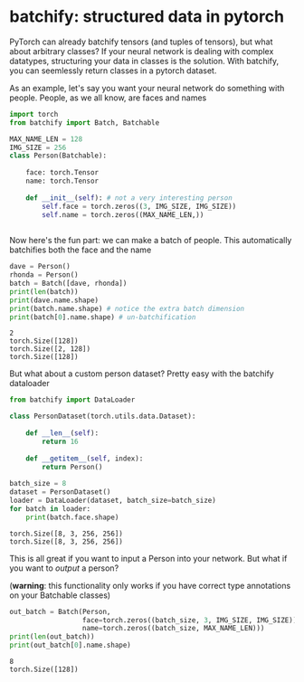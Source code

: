 # batchify: structured data in pytorch

PyTorch can already batchify tensors (and tuples of tensors), but what about arbitrary classes? If your neural network is dealing with complex datatypes, structuring your data in classes is the solution. With batchify, you can seemlessly return classes in a pytorch dataset.

As an example, let's say you want your neural network do something with people. People, as we all know, are faces and names


```python
import torch
from batchify import Batch, Batchable

MAX_NAME_LEN = 128
IMG_SIZE = 256
class Person(Batchable):
    
    face: torch.Tensor
    name: torch.Tensor
    
    def __init__(self): # not a very interesting person
        self.face = torch.zeros((3, IMG_SIZE, IMG_SIZE))
        self.name = torch.zeros((MAX_NAME_LEN,))
    
```

Now here's the fun part: we can make a batch of people. This automatically batchifies both the face and the name


```python
dave = Person()
rhonda = Person()
batch = Batch([dave, rhonda])
print(len(batch))
print(dave.name.shape)
print(batch.name.shape) # notice the extra batch dimension
print(batch[0].name.shape) # un-batchification
```

    2
    torch.Size([128])
    torch.Size([2, 128])
    torch.Size([128])


But what about a custom person dataset? Pretty easy with the batchify dataloader


```python
from batchify import DataLoader

class PersonDataset(torch.utils.data.Dataset):
    
    def __len__(self):
        return 16
    
    def __getitem__(self, index):
        return Person()
    
batch_size = 8
dataset = PersonDataset()
loader = DataLoader(dataset, batch_size=batch_size)
for batch in loader:
    print(batch.face.shape)
```

    torch.Size([8, 3, 256, 256])
    torch.Size([8, 3, 256, 256])


This is all great if you want to input a Person into your network. But what if you want to _output_ a person?

(**warning**: this functionality only works if you have correct type annotations on your Batchable classes)


```python
out_batch = Batch(Person,
                  face=torch.zeros((batch_size, 3, IMG_SIZE, IMG_SIZE)),
                  name=torch.zeros((batch_size, MAX_NAME_LEN)))
print(len(out_batch))
print(out_batch[0].name.shape)
```

    8
    torch.Size([128])

